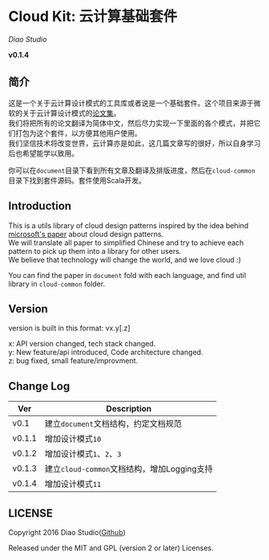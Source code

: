 # Cloud Kit: 云计算基础套件
*Diao Studio*

**v0.1.4**

## 简介
这是一个关于云计算设计模式的工具库或者说是一个基础套件。这个项目来源于微软的关于云计算设计模式的[论文集](https://msdn.microsoft.com/en-us/library/dn568099.aspx)。  
我们将把所有的论文翻译为简体中文，然后尽力实现一下里面的各个模式，并把它们打包为这个套件，以方便其他用户使用。  
我们坚信技术将改变世界，云计算亦是如此，这几篇文章写的很好，所以自身学习后也希望能学以致用。

你可以在`document`目录下看到所有文章及翻译及排版进度，然后在`cloud-common`目录下找到套件源码。套件使用Scala开发。

## Introduction
This is a utils library of cloud design patterns inspired by the idea behind [microsoft's paper](https://msdn.microsoft.com/en-us/library/dn568099.aspx) about cloud design patterns.  
We will translate all paper to simplified Chinese and try to achieve each pattern to pick up them into a library for other users.  
We believe that technology will change the world, and we love cloud :)

You can find the paper in `document` fold with each language, and find util library in `cloud-common` folder.

## Version

version is built in this format: vx.y[.z]

x: API version changed, tech stack changed.  
y: New feature/api introduced, Code architecture changed.  
z: bug fixed, small feature/improvment.

## Change Log

| Ver | Description |
| --- | --- |
| v0.1 | 建立`document`文档结构，约定文档规范 |
| v0.1.1 | 增加设计模式`10` |
| v0.1.2 | 增加设计模式`1`、`2`、`3` |
| v0.1.3 | 建立`cloud-common`文档结构，增加Logging支持 |
| v0.1.4 | 增加设计模式`11` |

## LICENSE

Copyright 2016 Diao Studio([Github](https://github.com/DiaoStudio))

Released under the MIT and GPL (version 2 or later) Licenses.
